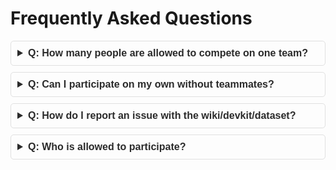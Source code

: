 # Frequently Asked Questions
<!-- Search Bar -->
<!-- Q&A Section -->
<div class="faq-container" style="font-family: Arial, sans-serif;">
  <details style="margin-bottom: 10px; border: 1px solid #e0e0e0; border-radius: 5px; padding: 10px;">
    <summary style="font-size: 16px; font-weight: bold; cursor: pointer; color: #2b2b2b;">
      Q: How many people are allowed to compete on one team?
    </summary>
    <p style="margin-top: 10px; font-size: 14px; color: #555;">A: There is no limit on the number of members allowed on a single team.</p>
  </details>

  <details style="margin-bottom: 10px; border: 1px solid #e0e0e0; border-radius: 5px; padding: 10px;">
    <summary style="font-size: 16px; font-weight: bold; cursor: pointer; color: #2b2b2b;">
      Q: Can I participate on my own without teammates?
    </summary>
    <p style="margin-top: 10px; font-size: 14px; color: #555;">A: Yes, there is no requirement to have more than one member on a team.</p>
  </details>

  <details style="margin-bottom: 10px; border: 1px solid #e0e0e0; border-radius: 5px; padding: 10px;">
    <summary style="font-size: 16px; font-weight: bold; cursor: pointer; color: #2b2b2b;">
      Q: How do I report an issue with the wiki/devkit/dataset?
    </summary>
    <p style="margin-top: 10px; font-size: 14px; color: #555;">
      A: Please reach out to us on   our devkit discussion forum, and we will address the issue ASAP. You can also use <a href="https://www.codabench.org/forums/5462/">Codabench forum</a> if you prefer to.
    </p>
  </details>

  <details style="margin-bottom: 10px; border: 1px solid #e0e0e0; border-radius: 5px; padding: 10px;">
    <summary style="font-size: 16px; font-weight: bold; cursor: pointer; color: #2b2b2b;">
      Q: Who is allowed to participate?
    </summary>
    <p style="margin-top: 10px; font-size: 14px; color: #555;">
      A: Anyone who is not a member of or closely affiliated with the MIT Astrodynamics, space Robotics, and Controls Lab is eligible to compete for the MIT ARCLab Prize for AI Innovation in Space.
    </p>
  </details>
</div>